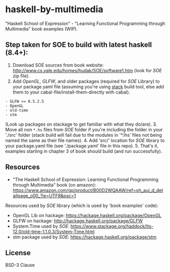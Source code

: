# haskell-by-multimedia
"Haskell School of Expression" - "Learning Functional Programming through Multimedia" book examples (WIP).

## Step taken for SOE to build with latest haskell (8.4+):
1.  Download SOE sources from book website:
 http://www.cs.yale.edu/homes/hudak/SOE/software1.htm (look for *SOE* zip file).
2.  Add *OpenGL*, *GLFW*, and older packages (required for *SOE* Library) to your package.yaml file (assuming you're using [stack](https://docs.haskellstack.org/en/stable/README/) build tool, else add them to your cabal-file/install-them-directly with cabal).
```
- GLFW >= 0.5.2.5
- OpenGL
- old-time
- stm
```
(Look up packages on stackage to get familiar with what they do/are).
3.  Move all non `*.hs` files from *SOE* folder if you're including the folder
    in your './src' folder (stack build will fail due to the modules in '*.lhs' files not
    being named the same as their file names).
4.  Add 'src/' location for *SOE* library to your package.yaml file (see './package.yaml' file in this repo). 
5.  That's it, examples starting in chapter 3 of book should build (and run successfully).

## Resources
- "The Haskell School of Expression: Learning Functional Programming through Multimedia" book (on amazon): https://www.amazon.com/gp/product/B00D2WQAAW/ref=oh_aui_d_detailpage_o00_?ie=UTF8&psc=1

Resources used by *SOE* library (which is used by 'book examples' code): 
- OpenGL Lib on hackage: 
    https://hackage.haskell.org/package/OpenGL
- GLFW on hackage: 
    http://hackage.haskell.org/package/GLFW
- System.Time used by *SOE*: 
    https://www.stackage.org/haddock/lts-12.0/old-time-1.1.0.3/System-Time.html
- stm package used by *SOE*:
    https://hackage.haskell.org/package/stm
    
## License
BSD-3 Clause
